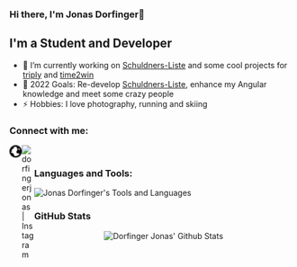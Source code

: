 ### Hi there, I'm Jonas Dorfinger👋

## I'm a Student and Developer

- 🔭 I’m currently working on [Schuldners-Liste][schuldners-liste] and some cool projects for [triply](https://triply.at/) and [time2win](https://time2win.at/)
- 🥅 2022 Goals: Re-develop [Schuldners-Liste][schuldners-liste], enhance my Angular knowledge and meet some crazy people
- ⚡ Hobbies: I love photography, running and skiing

### Connect with me:

[<img align="left" alt="dorfingerjonas.at" width="22px" src="https://raw.githubusercontent.com/iconic/open-iconic/master/svg/globe.svg" />][website] [<img align="left" alt="dorfingerjonas | Instagram" width="22px" src="https://cdn.jsdelivr.net/npm/simple-icons@v3/icons/instagram.svg" />][instagram]

<br />

### Languages and Tools:

<img style="width: 495px; height: 195px" alt="Jonas Dorfinger's Tools and Languages" src="https://dorfingerjonas.com/assets/tools_and_languages.svg">

<br />

### GitHub Stats

<center><img alt="Dorfinger Jonas' Github Stats" src="https://github-readme-stats.vercel.app/api?username=dorfingerjonas&show_icons=true&count_private=true" /></center>

[website]: https://dorfingerjonas.at
[instagram]: https://instagram.com/dorfingerjonas
[schuldners-liste]: https://schuldners-liste.com
